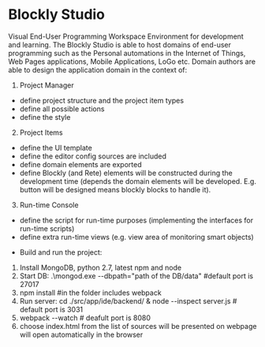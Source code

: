 # Blockly Studio
Visual End-User Programming Workspace Environment for development and learning. The Blockly Studio is able to host domains of end-user programming such as the Personal automations in the Internet of Things, Web Pages applications, Mobile Applications, LoGo etc.
Domain authors are able to design the application domain in the context of:

1. Project Manager
  * define project structure and the project item types
  * define all possible actions
  * define the style
2. Project Items
  * define the UI template
  * define the editor config sources are included
  * define domain elements are exported
  * define Blockly (and Rete) elements will be constructed during the development time
    (depends the domain elements will be developed. E.g. button will be designed means 
     blockly blocks to handle it).
3. Run-time Console
  * define the script for run-time purposes (implementing the interfaces for run-time scripts)
  * define extra run-time views (e.g. view area of monitoring smart objects)

- Build and run the project:

1. Install MongoDB, python 2.7, latest npm and node
2. Start DB: .\mongod.exe --dbpath="path of the DB/data" #default port is 27017
3. npm install #in the folder includes webpack
4. Run server: cd ./src/app/ide/backend/ & node --inspect server.js # default port is 3031
5. webpack --watch # deafult port is 8080
6. choose index.html from the list of sources will be presented on webpage will open automatically in the browser

